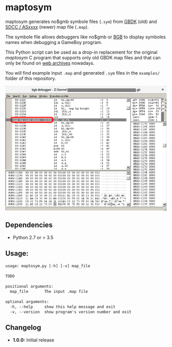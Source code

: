 # maptosym

maptosym generates no$gmb symbole files (`.sym`) from [GBDK](http://gbdk.sourceforge.net/) (old) and [SDCC / ASxxxx](http://sdcc.sourceforge.net/) (newer) map file (`.map`).

The symbole file allows debuggers like no$gmb or [BGB](http://bgb.bircd.org/) to display symboles names when debugging a GameBoy program.

This Python script can be used as a drop-in replacement for the original *maptosym* C program that supports only old GBDK map files and that can only be found on [web archives](https://web.archive.org/web/19991005082405/http://www.pcmedia.co.nz/%7Emichaelh/) nowadays.

You will find example input `.map` and generated `.sym` files in the `examples/` folder of this repository.

![BGB Debugger Screenshot](./bgb_debugger_screenshot.png)


## Dependencies

* Python 2.7 or > 3.5


## Usage:

    usage: maptosym.py [-h] [-v] map_file

    TODO

    positional arguments:
      map_file       The input .map file

    optional arguments:
      -h, --help     show this help message and exit
      -v, --version  show program's version number and exit


## Changelog

* **1.0.0:** Initial release
